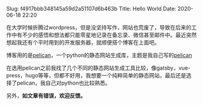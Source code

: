 Slug: f4917bbb348145a59d2a51107d6b463b
Title: Hello World
Date: 2020-06-18 22:20

在大学时候折腾过wordpress，但是没坚持写作，网站也荒废了，导致在后来的工作中有不少的感悟和想法都只能零星地记录在备忘录、微信甚至邮件中。最近突然想起我还有个平时用到的开发服务器，就顺便搭个博客在上面吧。

博客用的是[pelican](https://github.com/getpelican/pelican)，一个python的静态网站生成库，主题是我自己写的[pelican](https://github.com/jackieveev/pelican-blog)

在选用pelican之前我找了几个不同的静态网站生成工具比较，像gatsby，vue-press，hugo等等，但都不好用，我想要一个纯粹简单的静态网站，最后还是选择了pelican，我自己对python也比较熟悉。

另外，<strong>如文章有错误，欢迎反馈。</strong>
